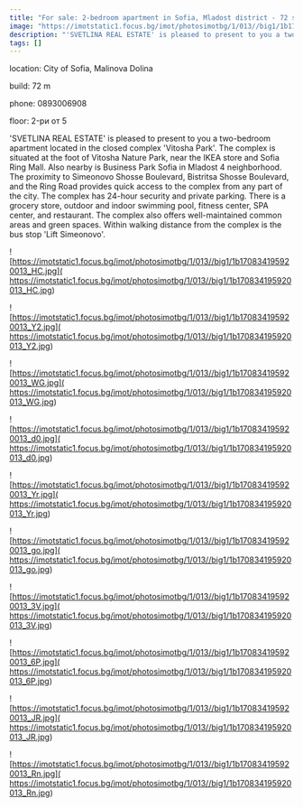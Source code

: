 ```yaml
---
title: "For sale: 2-bedroom apartment in Sofia, Mladost district - 72 sq.m / 179,999 EUR :: imot.bg Ad"
image: "https://imotstatic1.focus.bg/imot/photosimotbg/1/013//big1/1b170834195920013_Ww.jpg"
description: "'SVETLINA REAL ESTATE' is pleased to present to you a two-bedroom apartment located in the closed complex 'Vitosha Park'. The complex is situated at the foot of Vitosha Nature Park, near the IKEA store and Sofia Ring Mall. Also nearby is Business Park Sofia in Mladost 4 neighborhood. The proximity to Simeonovo Shosse Boulevard, Bistritsa Shosse Boulevard, and the Ring Road provides quick access to the complex from any part of the city. The complex has 24-hour security and private parking. There is a grocery store, outdoor and indoor swimming pool, fitness center, SPA center, and restaurant. The complex also offers well-maintained common areas and green spaces. Within walking distance from the complex is the bus stop 'Lift Simeonovo'."
tags: []
---
```


location: City of Sofia, Malinova Dolina

build: 72 m

phone: 0893006908

floor: 2-ри от 5

'SVETLINA REAL ESTATE' is pleased to present to you a two-bedroom apartment located in the closed complex 'Vitosha Park'. The complex is situated at the foot of Vitosha Nature Park, near the IKEA store and Sofia Ring Mall. Also nearby is Business Park Sofia in Mladost 4 neighborhood. The proximity to Simeonovo Shosse Boulevard, Bistritsa Shosse Boulevard, and the Ring Road provides quick access to the complex from any part of the city. The complex has 24-hour security and private parking. There is a grocery store, outdoor and indoor swimming pool, fitness center, SPA center, and restaurant. The complex also offers well-maintained common areas and green spaces. Within walking distance from the complex is the bus stop 'Lift Simeonovo'.


![https://imotstatic1.focus.bg/imot/photosimotbg/1/013//big1/1b170834195920013_HC.jpg]( https://imotstatic1.focus.bg/imot/photosimotbg/1/013//big1/1b170834195920013_HC.jpg)


![https://imotstatic1.focus.bg/imot/photosimotbg/1/013//big1/1b170834195920013_Y2.jpg]( https://imotstatic1.focus.bg/imot/photosimotbg/1/013//big1/1b170834195920013_Y2.jpg)


![https://imotstatic1.focus.bg/imot/photosimotbg/1/013//big1/1b170834195920013_WG.jpg]( https://imotstatic1.focus.bg/imot/photosimotbg/1/013//big1/1b170834195920013_WG.jpg)


![https://imotstatic1.focus.bg/imot/photosimotbg/1/013//big1/1b170834195920013_d0.jpg]( https://imotstatic1.focus.bg/imot/photosimotbg/1/013//big1/1b170834195920013_d0.jpg)


![https://imotstatic1.focus.bg/imot/photosimotbg/1/013//big1/1b170834195920013_Yr.jpg]( https://imotstatic1.focus.bg/imot/photosimotbg/1/013//big1/1b170834195920013_Yr.jpg)


![https://imotstatic1.focus.bg/imot/photosimotbg/1/013//big1/1b170834195920013_go.jpg]( https://imotstatic1.focus.bg/imot/photosimotbg/1/013//big1/1b170834195920013_go.jpg)


![https://imotstatic1.focus.bg/imot/photosimotbg/1/013//big1/1b170834195920013_3V.jpg]( https://imotstatic1.focus.bg/imot/photosimotbg/1/013//big1/1b170834195920013_3V.jpg)


![https://imotstatic1.focus.bg/imot/photosimotbg/1/013//big1/1b170834195920013_6P.jpg]( https://imotstatic1.focus.bg/imot/photosimotbg/1/013//big1/1b170834195920013_6P.jpg)


![https://imotstatic1.focus.bg/imot/photosimotbg/1/013//big1/1b170834195920013_JR.jpg]( https://imotstatic1.focus.bg/imot/photosimotbg/1/013//big1/1b170834195920013_JR.jpg)


![https://imotstatic1.focus.bg/imot/photosimotbg/1/013//big1/1b170834195920013_Rn.jpg]( https://imotstatic1.focus.bg/imot/photosimotbg/1/013//big1/1b170834195920013_Rn.jpg)


